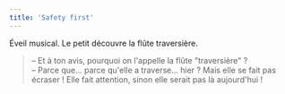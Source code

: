 ```yaml
---
title: 'Safety first'
---
```


Éveil musical. Le petit découvre la flûte traversière.

> – Et à ton avis, pourquoi on l'appelle la flûte "traversière" ?  
> – Parce que… parce qu'elle a traverse… hier ? Mais elle se fait pas écraser ! Elle fait attention, sinon elle serait pas là aujourd'hui !
